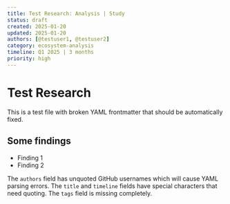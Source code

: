 ```yaml
---
title: Test Research: Analysis | Study
status: draft
created: 2025-01-20
updated: 2025-01-20
authors: [@testuser1, @testuser2]
category: ecosystem-analysis
timeline: Q1 2025 | 3 months
priority: high
---
```


# Test Research

This is a test file with broken YAML frontmatter that should be automatically fixed.

## Some findings

- Finding 1
- Finding 2

The `authors` field has unquoted GitHub usernames which will cause YAML parsing errors.
The `title` and `timeline` fields have special characters that need quoting.
The `tags` field is missing completely.

